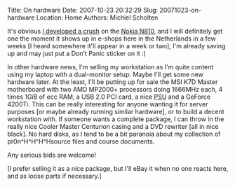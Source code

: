 Title: On hardware
Date: 2007-10-23 20:32:29
Slug: 20071023-on-hardware
Location: Home
Authors: Michiel Scholten

<p>It's obvious <a href="http://aquariusoft.org/~mbscholt/index.php?rantid=599">I developed a crush</a> on the <a href="http://www.brighthand.com/default.asp?newsID=13426">Nokia N810</a>, and I will definitely get one the moment it shows up in e-shops here in the Netherlands in a few weeks [I heard somewhere it'll appear in a week or two]; I'm already saving up and may just put a Don't Panic sticker on it :)</p>

<p>In other hardware news, I'm selling my workstation as I'm quite content using my laptop with a dual-monitor setup. Maybe I'll get some new hardware later. At the least, I'll be putting up for sale the MSI K7D Master motherboard with two AMD MP2000+ processors doing 1666MHz each, 4 times 1GiB of ecc RAM, a USB 2.0 PCI card, a nice <acronym title="Power Supply Unit">PSU</acronym> and a GeForce 4200Ti. This can be really interesting for anyone wanting it for server purposes [or maybe already running similar hardware], or to build a decent workstation with. If someone wants a complete package, I can throw in the really nice Cooler Master Centurion casing and a DVD rewriter [all in nice black]. No hard disks, as I tend to be a bit paranoia about my collection of pr0n^H^H^H^Hsource files and course documents.</p>

<p>Any serious bids are welcome!</p>

<p>[I prefer selling it as a nice package, but I'll eBay it when no one reacts here, and as loose parts if necessary.]</p>